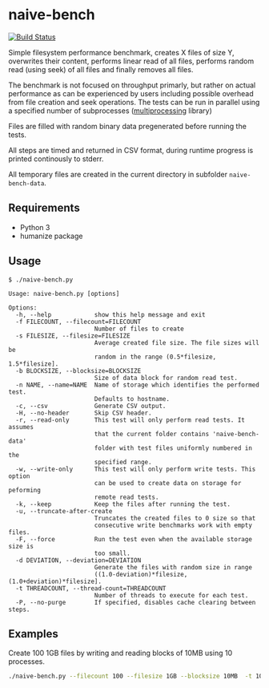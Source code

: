 # naive-bench

[![Build Status](https://api.travis-ci.org/bkryza/naive-bench.svg?branch=master)](https://travis-ci.org/bkryza/naive-bench)

Simple filesystem performance benchmark, creates X files of size Y, overwrites their content, performs linear read of all files, performs random read (using seek) of all files and finally removes all files.

The benchmark is not focused on throughput primarly, but rather on actual performance as can be experienced by users including possible overhead from file creation and seek operations. The tests can be run in parallel using a specified number of subprocesses ([multiprocessing](https://docs.python.org/3.6/library/multiprocessing.html) library)

Files are filled with random binary data pregenerated before running the tests.

All steps are timed and returned in CSV format, during runtime progress is printed continously to stderr.

All temporary files are created in the current directory in subfolder `naive-bench-data`.

## Requirements

* Python 3
* humanize package


## Usage

```
$ ./naive-bench.py

Usage: naive-bench.py [options]

Options:
  -h, --help            show this help message and exit
  -f FILECOUNT, --filecount=FILECOUNT
                        Number of files to create
  -s FILESIZE, --filesize=FILESIZE
                        Average created file size. The file sizes will be
                        random in the range (0.5*filesize, 1.5*filesize].
  -b BLOCKSIZE, --blocksize=BLOCKSIZE
                        Size of data block for random read test.
  -n NAME, --name=NAME  Name of storage which identifies the performed test.
                        Defaults to hostname.
  -c, --csv             Generate CSV output.
  -H, --no-header       Skip CSV header.
  -r, --read-only       This test will only perform read tests. It assumes
                        that the current folder contains 'naive-bench-data'
                        folder with test files uniformly numbered in the
                        specified range.
  -w, --write-only      This test will only perform write tests. This option
                        can be used to create data on storage for peforming
                        remote read tests.
  -k, --keep            Keep the files after running the test.
  -u, --truncate-after-create
                        Truncates the created files to 0 size so that
                        consecutive write benchmarks work with empty files.
  -F, --force           Run the test even when the available storage size is
                        too small.
  -d DEVIATION, --deviation=DEVIATION
                        Generate the files with random size in range
                        ((1.0-deviation)*filesize, (1.0+deviation)*filesize].
  -t THREADCOUNT, --thread-count=THREADCOUNT
                        Number of threads to execute for each test.
  -P, --no-purge        If specified, disables cache clearing between steps.
```

## Examples

Create 100 1GB files by writing and reading blocks of 10MB using 10 processes.
```bash
./naive-bench.py --filecount 100 --filesize 1GB --blocksize 10MB  -t 10
```
